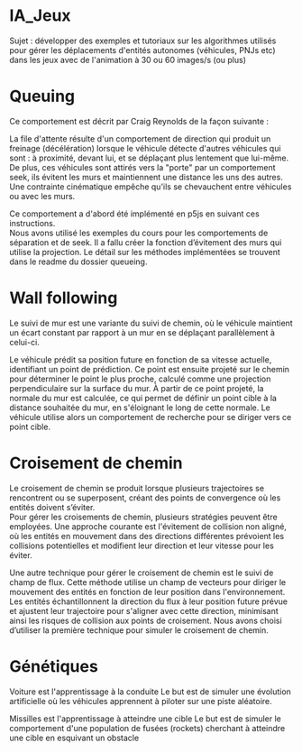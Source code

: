 # IA_Jeux
Sujet : développer des exemples et tutoriaux sur les algorithmes utilisés pour gérer les déplacements d'entités autonomes (véhicules, PNJs etc) dans les jeux avec de l'animation à 30 ou 60 images/s (ou plus)

    
# Queuing


Ce comportement est décrit par Craig Reynolds de la façon suivante :  

La file d'attente résulte d'un comportement de direction qui produit un freinage (décélération) lorsque le véhicule détecte d'autres véhicules qui sont : à proximité, devant lui, et se déplaçant plus lentement que lui-même. De plus, ces véhicules sont attirés vers la "porte" par un comportement seek, ils évitent les murs et maintiennent une distance les uns des autres. Une contrainte cinématique empêche qu'ils se chevauchent entre véhicules ou avec les murs. 

Ce comportement a d'abord été implémenté en p5js en suivant ces instructions.  
Nous avons utilisé les exemples du cours pour les comportements de séparation et de seek. Il a fallu créer la fonction d’évitement des murs qui utilise la projection. Le détail sur les méthodes implémentées se trouvent dans le readme du dossier queueing.  

# Wall following


Le suivi de mur est une variante du suivi de chemin, où le véhicule maintient un écart constant par rapport à un mur en se déplaçant parallèlement à celui-ci.  

 
Le véhicule prédit sa position future en fonction de sa vitesse actuelle, identifiant un point de prédiction. Ce point est ensuite projeté sur le chemin pour déterminer le point le plus proche, calculé comme une projection perpendiculaire sur la surface du mur. À partir de ce point projeté, la normale du mur est calculée, ce qui permet de définir un point cible à la distance souhaitée du mur, en s'éloignant le long de cette normale. Le véhicule utilise alors un comportement de recherche pour se diriger vers ce point cible. 

# Croisement de chemin  

Le croisement de chemin se produit lorsque plusieurs trajectoires se rencontrent ou se superposent, créant des points de convergence où les entités doivent s’éviter.  
Pour gérer les croisements de chemin, plusieurs stratégies peuvent être employées. Une approche courante est l'évitement de collision non aligné, où les entités en mouvement dans des directions différentes prévoient les collisions potentielles et modifient leur direction et leur vitesse pour les éviter.  

 
Une autre technique pour gérer le croisement de chemin est le suivi de champ de flux. Cette méthode utilise un champ de vecteurs pour diriger le mouvement des entités en fonction de leur position dans l'environnement. Les entités échantillonnent la direction du flux à leur position future prévue et ajustent leur trajectoire pour s'aligner avec cette direction, minimisant ainsi les risques de collision aux points de croisement. 
Nous avons choisi d’utiliser la première technique pour simuler le croisement de chemin. 


# Génétiques

Voiture est l'apprentissage à la conduite
Le but est de simuler une évolution artificielle où les véhicules apprennent à piloter sur une piste aléatoire.  

Missilles est l'apprentissage à atteindre une cible
Le but est de simuler le comportement d'une population de fusées (rockets) cherchant à atteindre une cible en esquivant un obstacle
